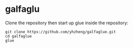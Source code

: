 galfaglu
========

Clone the repository then start up glue inside the repository:

    git clone https://github.com/yhzheng/galfaglue.git
    cd galfaglue
    glue
